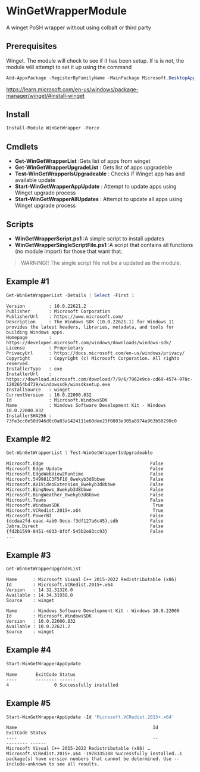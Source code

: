 # WinGetWrapperModule
A winget PoSH wrapper without using colbalt or third party

## Prerequisites

Winget. The module will check to see if it has been setup. If is is not, the module will attempt to set it up using the command

```powershell
Add-AppxPackage -RegisterByFamilyName -MainPackage Microsoft.DesktopAppInstaller_8wekyb3d8bbwe
```
https://learn.microsoft.com/en-us/windows/package-manager/winget/#install-winget

## Install

```powershell
Install-Module WinGetWrapper -Force
```

## Cmdlets

- **Get-WinGetWrapperList** :Gets list  of apps from winget
- **Get-WinGetWrapperUpgradeList** :  Gets list of apps upgradeble
- **Test-WinGetWrapperIsUpgradeable** : Checks if Winget app has and available update
- **Start-WinGetWrapperAppUpdate** : Attempt to update apps using Winget upgrade process
- **Start-WinGetWrapperAllUpdates** : Attempt to update all apps using Winget upgrade process

## Scripts

- **WinGetWrapperScript.ps1** :A simple script to install updates
- **WinGetWrapperSingleScriptFile.ps1** :A script that contains all functions (no module import) for those that want that. 

> WARNING!! The single script file not be a updated as the module. 

## Example #1

```powershell
Get-WinGetWrapperList -Details | Select -First 1
```
```text
Version         : 10.0.22621.2
Publisher       : Microsoft Corporation
PublisherUrl    : https://www.microsoft.com/
Description     : The Windows SDK (10.0.22621.1) for Windows 11 provides the latest headers, libraries, metadata, and tools for building Windows apps.
Homepage        : https://developer.microsoft.com/windows/downloads/windows-sdk/
License         : Proprietary
PrivacyUrl      : https://docs.microsoft.com/en-us/windows/privacy/
Copyright       : Copyright (c) Microsoft Corporation. All rights reserved.
InstallerType   : exe
InstallerUrl    : https://download.microsoft.com/download/7/9/6/7962e9ce-cd69-4574-978c-1202654bd729/windowssdk/winsdksetup.exe
InstallSource   : winget
CurrentVersion  : 10.0.22000.832
Id              : Microsoft.WindowsSDK
Name            : Windows Software Development Kit - Windows 10.0.22000.832
InstallerSHA256 : 73fe3cc0e50d946d0c0a83a1424111e60dee23f0803e305a8974a963b58290c0

```
## Example #2
```powershell
Get-WinGetWrapperList | Test-WinGetWrapperIsUpgradeable
```
```text
Microsoft.Edge                                        False
Microsoft Edge Update                                 False
Microsoft.EdgeWebView2Runtime                         False
Microsoft.549981C3F5F10_8wekyb3d8bbwe                 False
Microsoft.AV1VideoExtension_8wekyb3d8bbwe             False
Microsoft.BingNews_8wekyb3d8bbwe                      False
Microsoft.BingWeather_8wekyb3d8bbwe                   False
Microsoft.Teams                                       False
Microsoft.WindowsSDK                                   True
Microsoft.VCRedist.2015+.x64                           True
Microsoft.PowerBI                                     False
{dcdaa2fd-eaac-4ab0-9ece-f3df127a6c45}.sdb            False
Jabra.Direct                                          False
{fd2b1599-0451-4033-8fdf-545b2e83cc93}                False
...
```
## Example #3

```powershell
Get-WinGetWrapperUpgradeList
```
```text
Name      : Microsoft Visual C++ 2015-2022 Redistributable (x86)
Id        : Microsoft.VCRedist.2015+.x64
Version   : 14.32.31326.0
Available : 14.34.31938.0
Source    : winget

Name      : Windows Software Development Kit - Windows 10.0.22000
Id        : Microsoft.WindowsSDK
Version   : 10.0.22000.832
Available : 10.0.22621.2
Source    : winget
```

## Example #4
```powershell
Start-WinGetWrapperAppUpdate 
```
```text
Name       ExitCode Status
----       -------- ------
4                 0 Successfully installed
```


## Example #5
```powershell
Start-WinGetWrapperAppUpdate -Id 'Microsoft.VCRedist.2015+.x64'
```
```text
Name                                                   Id                              ExitCode Status
----                                                   --                              -------- ------
Microsoft Visual C++ 2015-2022 Redistributable (x86) … Microsoft.VCRedist.2015+.x64 -1978335188 Successfully installed..1 package(s) have version numbers that cannot be determined. Use --include-unknown to see all results.
```